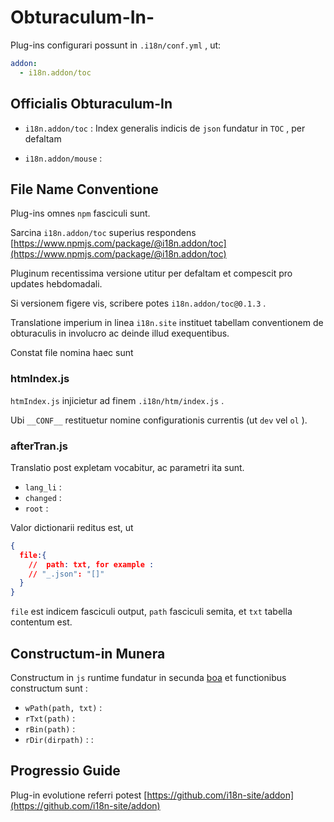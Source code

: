 # Obturaculum-In-

Plug-ins configurari possunt in `.i18n/conf.yml` , ut:

```yml
addon:
  - i18n.addon/toc
```

## Officialis Obturaculum-In

* `i18n.addon/toc` :
  Index generalis indicis de `json` fundatur in `TOC` , per defaltam

* `i18n.addon/mouse` :

## File Name Conventione

Plug-ins omnes `npm` fasciculi sunt.

Sarcina `i18n.addon/toc` superius respondens [https://www.npmjs.com/package/@i18n.addon/toc](https://www.npmjs.com/package/@i18n.addon/toc)

Pluginum recentissima versione utitur per defaltam et compescit pro updates hebdomadali.

Si versionem figere vis, scribere potes `i18n.addon/toc@0.1.3` .

Translatione imperium in linea `i18n.site` instituet tabellam conventionem de obturaculis in involucro ac deinde illud exequentibus.

Constat file nomina haec sunt

### htmIndex.js

`htmIndex.js` injicietur ad finem `.i18n/htm/index.js` .

Ubi `__CONF__` restituetur nomine configurationis currentis (ut `dev` vel `ol` ).

### afterTran.js

Translatio post expletam vocabitur, ac parametri ita sunt.

* `lang_li` :
* `changed` :
* `root` :

Valor dictionarii reditus est, ut

```json
{
  file:{
    //  path: txt, for example :
    // "_.json": "[]"
  }
}
```

`file` est indicem fasciculi output, `path` fasciculi semita, et `txt` tabella contentum est.

## Constructum-in Munera

Constructum in `js` runtime fundatur in secunda [boa](https://github.com/boa-dev/boa) et functionibus constructum sunt :

* `wPath(path, txt)` :
* `rTxt(path)` :
* `rBin(path)` :
* `rDir(dirpath)` : :

## Progressio Guide

Plug-in evolutione referri potest [https://github.com/i18n-site/addon](https://github.com/i18n-site/addon)